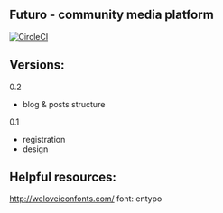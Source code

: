 Futuro - community media platform
------

[![CircleCI](https://circleci.com/gh/mpakus/futuro/tree/master.svg?style=svg)](https://circleci.com/gh/mpakus/futuro/tree/master)

Versions:
---------

0.2
- blog & posts structure

0.1
- registration
- design

Helpful resources:
------------------

http://weloveiconfonts.com/
font: entypo
